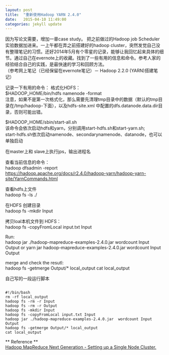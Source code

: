 ```yaml
---
layout:	post
title:	"重新使用Hadoop YARN 2.4.0"
date:	2015-04-10 11:49:00
categories: jekyll update
---
```


因为写论文需要，增加一章case study。 把之前做过的Hadoop job Scheduler 实验数据加进来。一上午都在弄之前搭建好的hadoop cluster，突然发觉自己没有整理笔记的习惯。还好2014年5月有个零星的记录，能够让我回忆起来具体的细节。通过自己在evernote上的收藏。找到了一些有用的信息和命令。参考人家的经验结合自己的实践，是最快速的学习和回顾方法。  
（参考网上笔记（已经保留在evernote笔记）－ Hadoop 2.2.0 (YARN)搭建笔记）

记录一下有用的命令：
格式化HDFS：  
$HADOOP_HOME/bin/hdfs namenode -format  
注意，如果不是第一次格式化，那么需要先清理tmp目录中的数据（默认的tmp目录在/tmp/hadoop-<username>下面），以及hdfs-site.xml  中配置的dfs.datanode.data.dir目录，否则可能出错。  

$HADOOP_HOME/sbin/start-all.sh  
该命令会依次启动hdfs和yarn，分别调用start-hdfs.sh和start-yarn.sh;  
start-hdfs.sh依次启动namenode、secondarynamenode、datanode，也可以单独启动


在master上和 slave上执行jps，输出进程名  

查看当前信息的命令：  
hadoop dfsadmin -report  
https://hadoop.apache.org/docs/r2.4.0/hadoop-yarn/hadoop-yarn-site/YarnCommands.html  



查看hdfs上文件  
hadoop fs -ls ./  

在HDFS 创建目录  
hadoop fs -mkdir Input  

拷贝loal本机文件到 HDFS：  
hadoop fs -copyFromLocal input.txt Input  

Run:  
hadoop jar ./hadoop-mapreduce-examples-2.4.0.jar  wordcount Input  Output 
or
yarn jar hadoop-mapreduce-examples-2.4.0.jar wordcount Input  Output 

merge and check the resutl:  
hadoop fs -getmerge Output/* local_output
cat local_output 

自己写的一段运行脚本
<pre><code> 
#!/bin/bash
rm -rf local_output
hadoop fs -rm -r Input
hadoop fs -rm -r Output
hadoop fs -mkdir Input
hadoop fs -copyFromLocal input.txt Input
hadoop jar ./hadoop-mapreduce-examples-2.4.0.jar  wordcount Input  Output
hadoop fs -getmerge Output/* local_output
cat local_output
</code></pre>

** Reference **  
[Hadoop MapReduce Next Generation - Setting up a Single Node Cluster.](https://hadoop.apache.org/docs/r2.4.0/hadoop-project-dist/hadoop-common/SingleCluster.html#Fully-Distributed_Operation)

